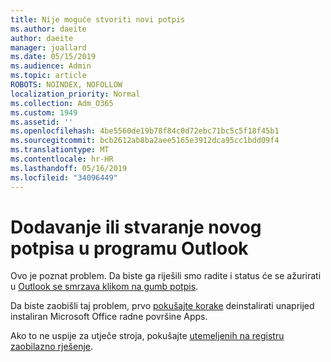 ```yaml
---
title: Nije moguće stvoriti novi potpis
ms.author: daeite
author: daeite
manager: joallard
ms.date: 05/15/2019
ms.audience: Admin
ms.topic: article
ROBOTS: NOINDEX, NOFOLLOW
localization_priority: Normal
ms.collection: Adm_O365
ms.custom: 1949
ms.assetid: ''
ms.openlocfilehash: 4be5560de19b78f84c0d72ebc71bc5c5f18f45b1
ms.sourcegitcommit: bcb2612ab8ba2aee5165e3912dca95cc1bdd09f4
ms.translationtype: MT
ms.contentlocale: hr-HR
ms.lasthandoff: 05/16/2019
ms.locfileid: "34096449"
---
```

# <a name="cannot-add-or-create-a-new-signature-in-outlook"></a>Dodavanje ili stvaranje novog potpisa u programu Outlook

Ovo je poznat problem. Da biste ga riješili smo radite i status će se ažurirati u [Outlook se smrzava klikom na gumb potpis](https://support.office.com/article/c70b36c2-66ca-401c-ab45-f29a46495d02).

Da biste zaobišli taj problem, prvo [pokušajte korake](https://support.office.com/article/c70b36c2-66ca-401c-ab45-f29a46495d02) deinstalirati unaprijed instaliran Microsoft Office radne površine Apps. 

Ako to ne uspije za utječe stroja, pokušajte [utemeljenih na registru zaobilazno rješenje](https://support.office.com/article/c70b36c2-66ca-401c-ab45-f29a46495d02).